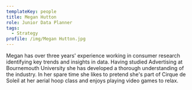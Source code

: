 ```yaml
---
templateKey: people
title: Megan Hutton
role: Junior Data Planner
tags:
  - Strategy
profile: /img/Megan Hutton.jpg
---
```

Megan has over three years' experience working in consumer research identifying key trends and insights in data. Having studied Advertising at Bournemouth University she has developed a thorough understanding of the industry. In her spare time she likes to pretend she's part of Cirque de Soleil at her aerial hoop class and enjoys playing video games to relax.
